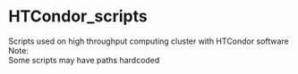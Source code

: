 # HTCondor_scripts
Scripts used on high throughput computing cluster with HTCondor software  
Note:  
	Some scripts may have paths hardcoded
